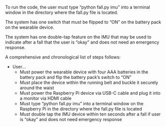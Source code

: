 ﻿To run the code, the user must type “python fall.py imu” into a terminal window in the directory where the fall.py file is located. 


The system has one switch that must be flipped to “ON” on the battery pack on the wearable device.


The system has one double-tap feature on the IMU that may be used to indicate after a fall that the user is “okay” and does not need an emergency response.


A comprehensive and chronological list of steps follows:
* User…
   * Must power the wearable device with four AAA batteries in the battery pack and flip the battery pack’s switch to “ON”
   * Must place the device within the running belt and buckle it securely around the waist
   * Must power the Raspberry Pi device via USB-C cable and plug it into a monitor via HDMI cable
   * Must type “python fall.py imu” into a terminal window on the Raspberry Pi in the directory where the fall.py file is located
   * Must double tap the IMU device within ten seconds after a fall if user is “okay” and does not need emergency response
